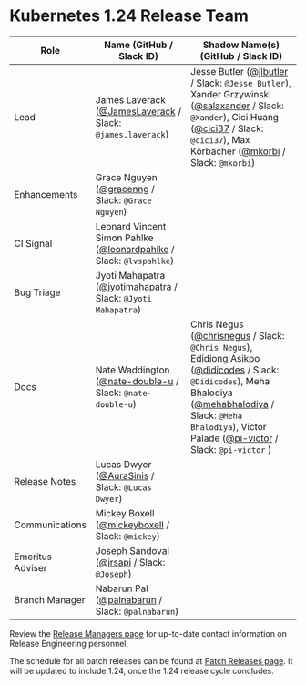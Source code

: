 # Kubernetes 1.24 Release Team

| **Role** | **Name** (**GitHub / Slack ID**) | **Shadow Name(s) (GitHub / Slack ID)** |
|----------|----------------------------------|----------------------------------------|
| Lead | James Laverack ([@JamesLaverack](https://github.com/JamesLaverack) / Slack: `@james.laverack`) | Jesse Butler ([@jlbutler](https://github.com/jlbutler) / Slack: `@Jesse Butler`), Xander Grzywinski ([@salaxander](https://github.com/salaxander) / Slack: `@Xander`), Cici Huang ([@cici37](https://github.com/cici37) / Slack: `@cici37`), Max Körbächer ([@mkorbi](https://github.com/mkorbi) / Slack: `@mkorbi`) |
| Enhancements | Grace Nguyen ([@gracenng](https://github.com/gracenng) / Slack: `@Grace Nguyen`) | |
| CI Signal | Leonard Vincent Simon Pahlke ([@leonardpahlke](https://github.com/leonardpahlke) / Slack: `@lvspahlke`) | |
| Bug Triage | Jyoti Mahapatra ([@jyotimahapatra](https://github.com/jyotimahapatra) / Slack: `@Jyoti Mahapatra`) | |
| Docs | Nate Waddington ([@nate-double-u](https://github.com/nate-double-u) / Slack: `@nate-double-u`) | Chris Negus ([@chrisnegus](https://github.com/chrisnegus) / Slack: `@Chris Negus`), Edidiong Asikpo ([@didicodes](https://github.com/didicodes) / Slack: `@Didicodes`), Meha Bhalodiya ([@mehabhalodiya](https://github.com/mehabhalodiya) / Slack: `@Meha Bhalodiya`), Victor Palade ([@pi-victor](https://github.com/pi-victor) / Slack: `@pi-victor` ) |
| Release Notes | Lucas Dwyer ([@AuraSinis](https://github.com/AuraSinis) / Slack: `@Lucas Dwyer`) | |
| Communications | Mickey Boxell ([@mickeyboxell](https://github.com/mickeyboxell) / Slack: `@mickey`) | |
| Emeritus Adviser | Joseph Sandoval ([@jrsapi](https://github.com/jrsapi) / Slack: `@Joseph`) | |
| Branch Manager | Nabarun Pal ([@palnabarun](https://github.com/palnabarun) / Slack: `@palnabarun`) | |

Review the [Release Managers page](https://github.com/kubernetes/website/blob/main/content/en/releases/release-managers.md) for up-to-date contact information on Release Engineering personnel.

The schedule for all patch releases can be found at [Patch Releases page](https://github.com/kubernetes/website/blob/main/content/en/releases/patch-releases.md). It will be updated to include 1.24, once the 1.24 release cycle concludes.
